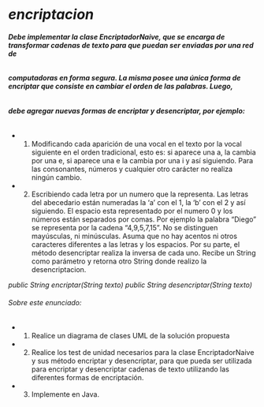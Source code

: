 # *encriptacion*

###### **Debe implementar la clase EncriptadorNaive, que se encarga de transformar cadenas de texto para que puedan ser enviadas por una red de**
###### **computadoras en forma segura. La misma posee una única forma de encriptar que consiste en cambiar el orden de las palabras. Luego,**
###### **debe agregar nuevas formas de encriptar y desencriptar, por ejemplo:**
* 1. Modificando cada aparición de una vocal en el texto por la vocal siguiente en el orden tradicional, esto es: si aparece una a, la
cambia por una e, si aparece una e la cambia por una i y así siguiendo.  Para las consonantes, números y cualquier otro carácter no
realiza ningún cambio.
* 2. Escribiendo cada letra por un numero que la representa. Las letras del abecedario están numeradas la ‘a’ con el 1, la ‘b’ con el 2 y
así siguiendo. El espacio esta representado por el numero 0 y los números están separados por comas. Por ejemplo la palabra
“Diego” se representa por la cadena “4,9,5,7,15”. No se distinguen mayúsculas, ni minúsculas. Asuma que no hay acentos ni otros
caracteres diferentes a las letras y los espacios.
Por su parte, el método desencriptar realiza la inversa de cada uno. Recibe un String como parámetro y retorna otro String donde realizo la
desencriptacion.

*public String encriptar(String texto)*
*public String desencriptar(String texto)*


###### Sobre este enunciado:
* 1. Realice un diagrama de clases UML de la solución propuesta
* 2. Realice los test de unidad necesarios para la clase EncriptadorNaive y sus método encriptar y desencriptar, para que pueda ser
utilizada para encriptar y desencriptar cadenas de texto utilizando las diferentes formas de encriptación.
* 3. Implemente en Java.
